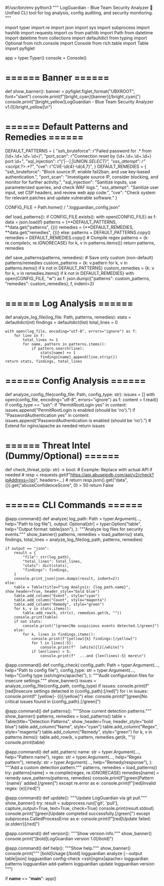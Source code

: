 #!/usr/bin/env python3
"""
LogGuardian - Blue Team Security Analyzer 🔐
Unified CLI tool for log analysis, config auditing, and security monitoring.
"""

import typer
import re
import json
import sys
import subprocess
import hashlib
import requests
import os
from pathlib import Path
from datetime import datetime
from collections import defaultdict
from typing import Optional
from rich.console import Console
from rich.table import Table
import pyfiglet

app = typer.Typer()
console = Console()

# ====== Banner ======
def show_banner():
    banner = pyfiglet.figlet_format("UBXROOT", font="slant")
    console.print(f"[bright_cyan]{banner}[/bright_cyan]")
    console.print("[bright_yellow]LogGuardian - Blue Team Security Analyzer v1.0[/bright_yellow]\n")

# ====== Default Patterns and Remedies ======
DEFAULT_PATTERNS = {
    "ssh_bruteforce": r"Failed password for .* from (\d+\.\d+\.\d+\.\d+)",
    "port_scan": r"Connection reset by (\d+\.\d+\.\d+\.\d+) port \d+",
    "sql_injection": r"(\'|--|;|UNION.*SELECT)",
    "xss_attempt": r"<script.*?>.*?</script>",
    "cve": r"CVE-\d{4}-\d{4,7}",
}
DEFAULT_REMEDIES = {
    "ssh_bruteforce": "Block source IP, enable fail2ban, and use key-based authentication.",
    "port_scan": "Investigate source IP, consider blocking, and monitor for further activity.",
    "sql_injection": "Sanitize inputs, use parameterized queries, and check WAF logs.",
    "xss_attempt": "Sanitize user input, set CSP headers, and review web app code.",
    "cve": "Check system for relevant patches and update vulnerable software."
}

CONFIG_FILE = Path.home() / ".logguardian_config.json"

def load_patterns():
    if CONFIG_FILE.exists():
        with open(CONFIG_FILE) as f:
            data = json.load(f)
        patterns = {**DEFAULT_PATTERNS, **data.get("patterns", {})}
        remedies = {**DEFAULT_REMEDIES, **data.get("remedies", {})}
    else:
        patterns = DEFAULT_PATTERNS.copy()
        remedies = DEFAULT_REMEDIES.copy()
    # Compile regex
    patterns = {k: re.compile(v, re.IGNORECASE) for k, v in patterns.items()}
    return patterns, remedies

def save_patterns(patterns, remedies):
    # Save only custom (non-default) patterns/remedies
    custom_patterns = {k: v.pattern for k, v in patterns.items() if k not in DEFAULT_PATTERNS}
    custom_remedies = {k: v for k, v in remedies.items() if k not in DEFAULT_REMEDIES}
    with open(CONFIG_FILE, "w") as f:
        json.dump({"patterns": custom_patterns, "remedies": custom_remedies}, f, indent=2)

# ====== Log Analysis ======
def analyze_log_file(log_file: Path, patterns, remedies):
    stats = defaultdict(int)
    findings = defaultdict(list)
    total_lines = 0

    with open(log_file, encoding="utf-8", errors="ignore") as f:
        for line in f:
            total_lines += 1
            for name, pattern in patterns.items():
                if pattern.search(line):
                    stats[name] += 1
                    findings[name].append(line.strip())
    return stats, findings, total_lines

# ====== Config Analysis ======
def analyze_config_file(config_file: Path, config_type: str):
    issues = []
    with open(config_file, encoding="utf-8", errors="ignore") as f:
        content = f.read()
        if config_type == "ssh":
            if "PermitRootLogin yes" in content:
                issues.append("PermitRootLogin is enabled (should be 'no').")
            if "PasswordAuthentication yes" in content:
                issues.append("PasswordAuthentication is enabled (should be 'no').")
        # Extend for nginx/apache as needed
    return issues

# ====== Threat Intel (Dummy/Optional) ======
def check_threat_ip(ip: str) -> bool:
    # Example: Replace with actual API if needed
    # resp = requests.get(f"https://api.abuseipdb.com/api/v2/check?ipAddress={ip}", headers=...)
    # return resp.json().get("data", {}).get("abuseConfidenceScore", 0) > 50
    return False

# ====== CLI Commands ======
@app.command()
def analyze(
    log_path: Path = typer.Argument(..., help="Path to log file"),
    output: Optional[str] = typer.Option("table", help="Output format: table/json"),
):
    """Analyze log files for security events."""
    show_banner()
    patterns, remedies = load_patterns()
    stats, findings, total_lines = analyze_log_file(log_path, patterns, remedies)

    if output == "json":
        result = {
            "file": str(log_path),
            "total_lines": total_lines,
            "stats": dict(stats),
            "findings": findings,
        }
        console.print_json(json.dumps(result, indent=2))
    else:
        table = Table(title=f"Log Analysis: {log_path.name}", show_header=True, header_style="bold blue")
        table.add_column("Event", style="cyan")
        table.add_column("Count", style="magenta")
        table.add_column("Remedy", style="green")
        for k, v in stats.items():
            table.add_row(k, str(v), remedies.get(k, ""))
        console.print(table)
        if not stats:
            console.print("[green]No suspicious events detected.[/green]")
        else:
            for k, lines in findings.items():
                console.print(f"[yellow]{k} findings:[/yellow]")
                for l in lines[:5]:
                    console.print(f"  [white]{l}[/white]")
                if len(lines) > 5:
                    console.print(f"  ...and {len(lines)-5} more\n")

@app.command()
def config_check(
    config_path: Path = typer.Argument(..., help="Path to config file"),
    config_type: str = typer.Argument(..., help="Config type (ssh/nginx/apache)"),
):
    """Audit configuration files for insecure settings."""
    show_banner()
    issues = analyze_config_file(config_path, config_type)
    if issues:
        console.print(f"[red]Insecure settings detected in {config_path}:[/red]")
        for i in issues:
            console.print(f"  [yellow]- {i}[/yellow]")
    else:
        console.print(f"[green]No critical issues found in {config_path}.[/green]")

@app.command()
def patterns():
    """Show current detection patterns."""
    show_banner()
    patterns, remedies = load_patterns()
    table = Table(title="Detection Patterns", show_header=True, header_style="bold blue")
    table.add_column("Name", style="cyan")
    table.add_column("Regex", style="magenta")
    table.add_column("Remedy", style="green")
    for k, v in patterns.items():
        table.add_row(k, v.pattern, remedies.get(k, ""))
    console.print(table)

@app.command()
def add_pattern(
    name: str = typer.Argument(..., help="Pattern name"),
    regex: str = typer.Argument(..., help="Regex pattern"),
    remedy: str = typer.Argument(..., help="Remedy/response"),
):
    """Add a custom detection pattern."""
    patterns, remedies = load_patterns()
    try:
        patterns[name] = re.compile(regex, re.IGNORECASE)
        remedies[name] = remedy
        save_patterns(patterns, remedies)
        console.print(f"[green]Pattern '{name}' added.[/green]")
    except re.error as e:
        console.print(f"[red]Invalid regex: {e}[/red]")

@app.command()
def update():
    """Update LogGuardian via git pull."""
    show_banner()
    try:
        result = subprocess.run(['git', 'pull'], capture_output=True, text=True, check=True)
        console.print(result.stdout)
        console.print("[green]Update completed successfully.[/green]")
    except subprocess.CalledProcessError as e:
        console.print(f"[red]Update failed: {e.stderr}[/red]")

@app.command()
def version():
    """Show version info."""
    show_banner()
    console.print("[bold]LogGuardian version 1.0[/bold]")

@app.command()
def help():
    """Show help."""
    show_banner()
    console.print("""
[bold]Usage:[/bold]
  logguardian analyze <logfile> [--output table|json]
  logguardian config-check <configfile> <ssh|nginx|apache>
  logguardian patterns
  logguardian add-pattern <name> <regex> <remedy>
  logguardian update
  logguardian version
""")

if __name__ == "__main__":
    app()
